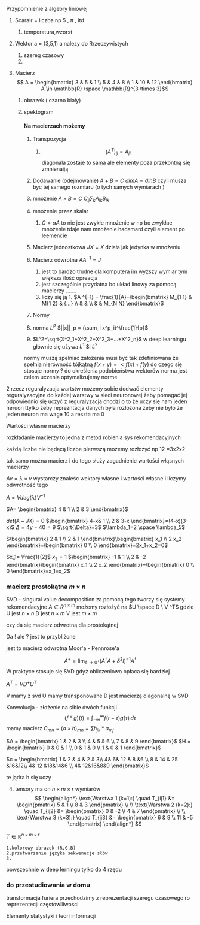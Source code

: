 Przypomnienie z algebry liniowej 

1. Scaralr  = liczba np 5  , $\pi$ , itd
	1. temperatura,wzorst 

2. Wektor a = (3,5,1) a nalezy do Rrzeczywistych 
	1. szereg czasowy
	2. 

3.  Macierz  $$ A = \begin{bmatrix} 3 & 5 & 1 \\ 5 & 4 & 8 \\ 1 & 10 & 12 \end{bmatrix} A \in \mathbb{R} \space \mathbb{R}^{3 \times 3}$$
	1. obrazek ( czarno biały)
	2. spektogram

		 #### Na macierzach możemy
		 1. Transpozycja
			 1. $$(A^T)_{ij} = A_{ji}$$
			 diagonala zostaje to sama ale elementy poza przekontną się zmnienaiją 
		 2. Dodawanie (odejmowanie)
			 $A+B=C$ $dimA=dinB$ czyli musza byc tej samego rozmiaru (o tych samych wymiarach )
		 3. mnożenie
				 $A\times B = C$ 
				 $C_{i j }\sum_k A_{i k } B_{i k}$
		 4. mnożenie przez skalar 
			 1. $C=\alpha A$ 
					to nie jest zwykłe mnożenie w np
					bo zwykłae mnożenie tdaje nam mnożenie hadamard czyli element po leemencie  
		 5. Macierz jednostkowa 
					 $JX=X$ działa jak jedynka  w mnożeniu  
		 6. Macierz odwrotna 
						$AA^{-1} =J$
			 1. jest to bardzo trudne dla komputera im wyższy wymiar tym większa ilość opreacja 
			 2. jest szczególnie przydatna bo układ linowy za pomocą macierzy .......
			 3. liczy się ją 
					 1. $A ^{-1} = \frac{1}{A}=\begin{bmatrix} M_{1 1} & M{1 2} & {...} \\  &  &  \\  &  & M_{N N} \end{bmatrix}$
				
		 7. Normy
		 8. norma $L^P$ $||x||_p = (\sum_i x^p_i)^\frac{1}{p}$
		 
		 9. $L^2=\sqrt{X^2_1+X^2_2+X^2_3+...+X^2_n}$
		 w deep learningu głównie się używa $L^1$ $i $L^2$

		normy muszą spełniać założenia 
		musi być tak zdefiniowana że spełnia nierówność tójkątną 
		$f(x+y)=<f(x)+f(y)$
		do czego się stosuje normy ? 
		do określenia podobieństwa wektorów 
		norma jest celem uczenia 
		optymalizujemy norme 

2 rzecz reguralyzacja wartstw 
możemy sobie dodwać elementy reguralyzacyjne do każdej warstwy w sieci neuronowej żeby pomagać jej odpowiednio się uczyć 
z reguralyzacja chodzi o to że uczy się nam jeden neruon ttylko żeby reprezntacja danych była rozłożona 
żeby nie było że jeden neuron ma wage 10 a reszta ma 0

Wartości własne macierzy 

rozkładanie macierzy to jedna z metod robienia sys rekomendacyjnych 

każdą liczbe nie będącą liczbe pierwszą możemy rozłożyć 
np 12 =3x2x2

tak samo można macierz i do tego służy zagadnienie wartości włąsnych macierzy 


$Av=\lambda \times v$
wystarczy znaleśc wektory własne i wartości własne i liczymy odwrotność tego 

$A= V deg(\lambda) V ^{-1}$

$A=  \begin{bmatrix}  4 & 1 \\ 2 & 3 \end{bmatrix}$

$det(A-J X)=0$
 $\begin{bmatrix}  4-x& 1 \\ 2 & 3-x \end{bmatrix}=(4-x)(3-x)$
$\Delta=4y-40=9$
$\sqrt{\Delta}=3$
$\lambda_1=2 \space \lambda_5$

$\begin{bmatrix}  2 & 1 \\ 2 & 1 \end{bmatrix}\begin{bmatrix}   x_1 \\ 2 x_2 \end{bmatrix}=\begin{bmatrix}  0 \\ 0 \end{bmatrix}=2x_1+x_2=0$

$x_1= \frac{1}{2}$
$x_2 = 1$
$\begin{bmatrix}  -1 & 1 \\ 2 & -2 \end{bmatrix}\begin{bmatrix}   x_1 \\ 2 x_2 \end{bmatrix}=\begin{bmatrix}  0 \\ 0 \end{bmatrix}=x_1=x_2$


### macierz prostokątna $m\times n$
 SVD - singural value decomposition
 za pomocą tego tworzy się systemy rekomendacyjne 
 $A \in R^{n\times m }$
 możemy rozłożyć na 
 $U \space D \ V ^T$
 gdzie U  jest $n\times n$
 D jest $n\times m$
 V jest $m \times m$


czy da się macierz odwrotną dla prostokątnej 

Da ! ale ? jest to przybliżone 

jest to macierz odwrotna Moor'a - Pennrose'a

$$A^+ = \lim_{\delta \to 0^+} (A^\dagger A + \delta^2 I)^{-1} A^\dagger$$
W praktyce stosuje się SVD gdyż obliczeniowo opłaca się bardziej 


$A^T=V D^+ U^T$

V mamy z svd U mamy transponowane D jest macierzą diagonalną w SVD 



Konwolucja - złożenie na sibie dwóch funkcji 
$$(f * g)(t) = \int_{-\infty}^{\infty} f(t - \tau) g(\tau) \, d\tau$$
mamy macierz $C_{m n}=(a\times h)_{mn}=\sum h_{jk} * a_{mj}$  

$A = \begin{bmatrix} 1 & 2 & 3 \\ 4 & 5 & 6 \\ 7 & 8 & 9 \end{bmatrix}$
$H = \begin{bmatrix} 0 & 0 & 1 \\ 0 & 1 & 0 \\ 1 & 0 & 1 \end{bmatrix}$

$c = \begin{bmatrix} 1 & 2 & 4 & 2 & 3\\ 4& 6& 12 & 8 &6  \\ 8 & 14  & 25 &16&12\\  4& 12 &18&14&6 \\  4&  12&16&8&9  \end{bmatrix}$

te jądra h się uczy

4. tensory
ma on $n\times {m}\times {r}$ wymiarów 
$$ \begin{align*} \text{Warstwa 1 (k=1):} \quad T_{ij1} &= \begin{pmatrix} 5 & 1 \\ 8 & 3 \end{pmatrix} \\ \\ \text{Warstwa 2 (k=2):} \quad T_{ij2} &= \begin{pmatrix} 0 & -2 \\ 4 & 7 \end{pmatrix} \\ \\ \text{Warstwa 3 (k=3):} \quad T_{ij3} &= \begin{pmatrix} 6 & 9 \\ 11 & -5 \end{pmatrix} \end{align*} $$


$T \in \mathbb{R}^{n\times m \times r}$

	1.kolorowy obrazek (R,G,B)
	2.przetwarzanie języka sekwenecje słów
	3.
	 

powszechnie w deep lerningu tylko do 4 rzędu 




### do przestudiowania w domu
transformacja furiera 
przechodzimy z reprezentacji szeregu czasowego ro reprezentecji  częstowlliwości


Elementy statystyki i teori informacji 
